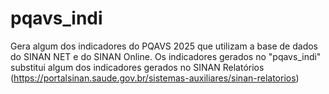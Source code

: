 # pqavs_indi
Gera algum dos indicadores do PQAVS 2025 que utilizam a base de dados do SINAN NET e do SINAN Online.
Os indicadores gerados no "pqavs_indi" substitui algum dos indicadores gerados no SINAN Relatórios (https://portalsinan.saude.gov.br/sistemas-auxiliares/sinan-relatorios)
